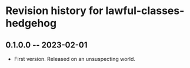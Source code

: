# Revision history for lawful-classes-hedgehog

## 0.1.0.0 -- 2023-02-01

* First version. Released on an unsuspecting world.
